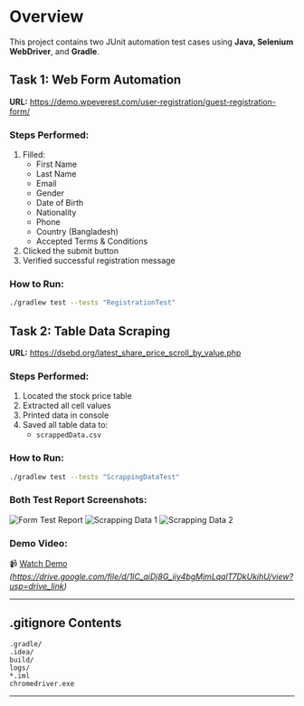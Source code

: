# Overview
This project contains two JUnit automation test cases using **Java, Selenium WebDriver**, and **Gradle**.

## Task 1: Web Form Automation

**URL:** https://demo.wpeverest.com/user-registration/guest-registration-form/

### Steps Performed:
1. Filled:
   - First Name
   - Last Name
   - Email
   - Gender
   - Date of Birth
   - Nationality
   - Phone
   - Country (Bangladesh)
   - Accepted Terms & Conditions
2. Clicked the submit button
3. Verified successful registration message

### How to Run:
```bash
./gradlew test --tests "RegistrationTest"
```

## Task 2: Table Data Scraping

**URL:** https://dsebd.org/latest_share_price_scroll_by_value.php

### Steps Performed:
1. Located the stock price table
2. Extracted all cell values
3. Printed data in console
4. Saved all table data to:
   - `scrappedData.csv`

### How to Run:
```bash
./gradlew test --tests "ScrappingDataTest"
```


### Both Test Report Screenshots:
![Form Test Report](https://drive.google.com/file/d/1QyKyn1auHRJNDKQHlJHxngUYBwasd_K-/view?usp=drive_link)
![Scrapping Data 1](https://drive.google.com/file/d/168SDp0HKu3Oi3TQ_gzb2L2BuEAg2ZZHo/view?usp=drive_link)
![Scrapping Data 2](https://drive.google.com/file/d/1YctAy8z4KbFxddrpNwP2l-1Qb4aMx_3F/view?usp=drive_link)

### Demo Video:
📹 [Watch Demo](#) *(https://drive.google.com/file/d/1lC_aiDj8G_iiy4bgMjmLqqlT7DkUkihU/view?usp=drive_link)*

---
## .gitignore Contents

```gitignore
.gradle/
.idea/
build/
logs/
*.iml
chromedriver.exe
```

---
